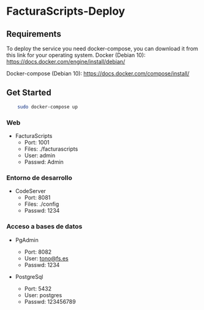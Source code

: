 # FacturaScripts-Deploy

## Requirements

To deploy the service you need docker-compose, you can download it from this link for your operating system.
Docker (Debian 10):
https://docs.docker.com/engine/install/debian/

Docker-compose (Debian 10):
https://docs.docker.com/compose/install/

## Get Started

```sh
    sudo docker-compose up
```

### Web

- FacturaScripts
  - Port: 1001
  - Files: ./facturascripts
  - User: admin
  - Passwd: Admin

### Entorno de desarrollo

- CodeServer
  - Port: 8081
  - Files: ./config
  - Passwd: 1234

### Acceso a bases de datos

- PgAdmin

  - Port: 8082
  - User: tono@fs.es
  - Passwd: 1234

- PostgreSql
  - Port: 5432
  - User: postgres
  - Passwd: 123456789
